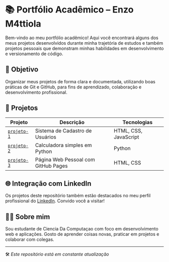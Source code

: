 # 📚 Portfólio Acadêmico – Enzo M4ttiola

Bem-vindo ao meu portfólio acadêmico! Aqui você encontrará alguns dos meus projetos desenvolvidos durante minha trajetória de estudos e também projetos pessoais que demonstram minhas habilidades em desenvolvimento e versionamento de código.

## 🎯 Objetivo
Organizar meus projetos de forma clara e documentada, utilizando boas práticas de Git e GitHub, para fins de aprendizado, colaboração e desenvolvimento profissional.

## 📁 Projetos

| Projeto | Descrição | Tecnologias |
|--------|-----------|-------------|
| [`projeto-1`](./projeto-1) | Sistema de Cadastro de Usuários | HTML, CSS, JavaScript |
| [`projeto-2`](./projeto-2) | Calculadora simples em Python | Python |
| [`projeto-3`](./projeto-3) | Página Web Pessoal com GitHub Pages | HTML, CSS |

## 🌐 Integração com LinkedIn
Os projetos deste repositório também estão destacados no meu perfil profissional do [LinkedIn](https://linkedin.com/in/seuusuario). Convido você a visitar!

## 👨‍💻 Sobre mim
Sou estudante de Ciencia Da Computaçao com foco em desenvolvimento web e aplicações. Gosto de aprender coisas novas, praticar em projetos e colaborar com colegas.

---

🛠️ *Este repositório está em constante atualização*
